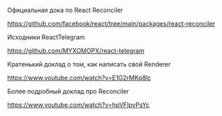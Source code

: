 Официальная дока по React Reconciler

https://github.com/facebook/react/tree/main/packages/react-reconciler



Исходники ReactTelegram

https://github.com/MYXOMOPX/react-telegram



Кратенький доклад о том, как написать свой Renderer

https://www.youtube.com/watch?v=E1G2rMKq8lc



Более подробный доклад про Reconciler

https://www.youtube.com/watch?v=hpVFlpvPsYc
